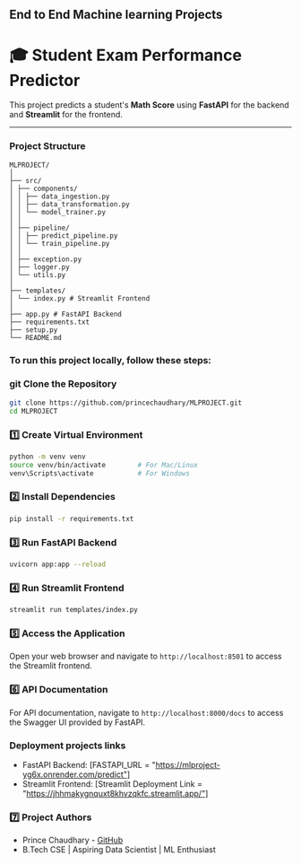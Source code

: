 ## End to End Machine learning Projects
# 🎓 Student Exam Performance Predictor

This project predicts a student's **Math Score** using **FastAPI** for the backend and **Streamlit** for the frontend.

---



### Project Structure

```
MLPROJECT/
│
├── src/
│ ├── components/
│ │ ├── data_ingestion.py
│ │ ├── data_transformation.py
│ │ └── model_trainer.py
│ │
│ ├── pipeline/
│ │ ├── predict_pipeline.py
│ │ └── train_pipeline.py
│ │
│ ├── exception.py
│ ├── logger.py
│ └── utils.py
│
├── templates/
│ └── index.py # Streamlit Frontend
│
├── app.py # FastAPI Backend
├── requirements.txt
├── setup.py
└── README.md
```

### To run this project locally, follow these steps:

### git Clone the Repository
```bash
git clone https://github.com/princechaudhary/MLPROJECT.git
cd MLPROJECT
```


### 1️⃣ Create Virtual Environment
```bash
python -m venv venv
source venv/bin/activate        # For Mac/Linux
venv\Scripts\activate           # For Windows


```
### 2️⃣ Install Dependencies
```bash
pip install -r requirements.txt
``` 

### 3️⃣ Run FastAPI Backend
```bash
uvicorn app:app --reload
``` 

### 4️⃣ Run Streamlit Frontend
```bash
streamlit run templates/index.py
``` 

### 5️⃣ Access the Application
Open your web browser and navigate to `http://localhost:8501` to access the Streamlit frontend. 

### 6️⃣ API Documentation
For API documentation, navigate to `http://localhost:8000/docs` to access the Swagger UI provided by FastAPI.   


### Deployment projects links
- FastAPI Backend: [FASTAPI_URL = "https://mlproject-yg6x.onrender.com/predict"]
- Streamlit Frontend: [Streamlit Deployment Link = "https://jhhmakygnquxt8khvzqkfc.streamlit.app/"]


### 7️⃣ Project Authors
- Prince Chaudhary - [GitHub](https://github.com/princechaudhary)
- B.Tech CSE | Aspiring Data Scientist | ML Enthusiast
